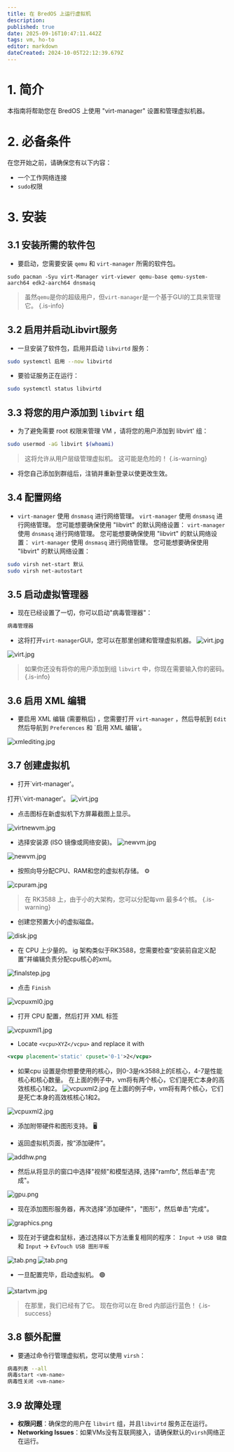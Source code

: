 ```yaml
---
title: 在 BredOS 上运行虚拟机
description:
published: true
date: 2025-09-16T10:47:11.442Z
tags: vm, ho-to
editor: markdown
dateCreated: 2024-10-05T22:12:39.679Z
---
```


# 1. 简介

本指南将帮助您在 BredOS 上使用 "virt-manager" 设置和管理虚拟机器。

# 2. 必备条件

在您开始之前，请确保您有以下内容：

- 一个工作网络连接
- `sudo`权限

# 3. 安装

## 3.1 安装所需的软件包

- 要启动，您需要安装 `qemu` 和 `virt-manager` 所需的软件包。

```
sudo pacman -Syu virt-Manager virt-viewer qemu-base qemu-system-aarch64 edk2-aarch64 dnsmasq 
```

> 虽然`qemu`是你的超级用户，但`virt-manager`是一个基于GUI的工具来管理它。
> {.is-info}

## 3.2 启用并启动Libvirt服务

- 一旦安装了软件包，启用并启动 `libvirtd` 服务：

```bash
sudo systemctl 启用 --now libvirtd
```

- 要验证服务正在运行：

```bash
sudo systemctl status libvirtd
```

## 3.3 将您的用户添加到 `libvirt` 组

- 为了避免需要 root 权限来管理 VM ，请将您的用户添加到 libvirt' 组：

```bash
sudo usermod -aG libvirt $(whoami)
```

> 这将允许从用户层级管理虚拟机。 这可能是危险的！
> {.is-warning}

- 将您自己添加到群组后，注销并重新登录以使更改生效。

## 3.4 配置网络

- `virt-manager` 使用 `dnsmasq` 进行网络管理。 `virt-manager` 使用 `dnsmasq` 进行网络管理。 您可能想要确保使用 "libvirt" 的默认网络设置： `virt-manager` 使用 `dnsmasq` 进行网络管理。 您可能想要确保使用 "libvirt" 的默认网络设置： `virt-manager` 使用 `dnsmasq` 进行网络管理。 您可能想要确保使用 "libvirt" 的默认网络设置：

```bash
sudo virsh net-start 默认
sudo virsh net-autostart
```

## 3.5 启动虚拟管理器

- 现在已经设置了一切，你可以启动"病毒管理器"：

```bash
病毒管理器
```

- 这将打开`virt-manager`GUI，您可以在那里创建和管理虚拟机器。
  ![virt.jpg](/vms/virt.jpg)

![virt.jpg](/vms/virt.jpg)

> 如果你还没有将你的用户添加到组 `libvirt` 中，你现在需要输入你的密码。
> {.is-info}

## 3.6 启用 XML 编辑

- 要启用 XML 编辑 (需要稍后) ，您需要打开 `virt-manager` ，然后导航到 `Edit` 然后导航到 `Preferences` 和 \`启用 XML 编辑'。

![xmlediting.jpg](/vms/xmlediting.jpg)

## 3.7 创建虚拟机

- 打开\`virt-manager'。

打开\\`virt-manager'。
![virt.jpg](/vms/virt.jpg)

- 点击图标在新虚拟机下方屏幕截图上显示。

![virtnewvm.jpg](/vms/virtnewvm.jpg)

- 选择安装源 (ISO 镜像或网络安装)。
  ![newvm.jpg](/vms/newvm.jpg)

![newvm.jpg](/vms/newvm.jpg)

- 按照向导分配CPU、RAM和您的虚拟机存储。 ⚙️

![cpuram.jpg](/vms/cpuram.jpg)

> 在 RK3588 上，由于小的大架构，您可以分配每vm 最多4个核。
> {.is-warning}

- 创建您预置大小的虚拟磁盘。

![disk.jpg](/vms/disk.jpg)

- 在 CPU 上少量的。 ig 架构类似于RK3588，您需要检查“安装前自定义配置”并编辑负责分配cpu核心的xml。

![finalstep.jpg](/vms/finalstep.jpg)

- 点击 `Finish`

![vcpuxml0.jpg](/vms/vcpuxml0.jpg)

- 打开 CPU 配置，然后打开 XML 标签

![vcpuxml1.jpg](/vms/vcpuxml1.jpg)

- Locate `<vcpu>XYZ</vcpu>` and replace it with

```xml
<vcpu placement='static' cpuset='0-1'>2</vcpu>
```

- 如果cpu 设置是你想要使用的核心，则0-3是rk3588上的E核心，4-7是性能核心和核心数量。 在上面的例子中，vm将有两个核心，它们是死亡本身的高效核核心1和2。
  ![vcpuxml2.jpg](/vms/vcpuxml2.jpg) 在上面的例子中，vm将有两个核心，它们是死亡本身的高效核核心1和2。

![vcpuxml2.jpg](/vms/vcpuxml2.jpg)

- 添加附带硬件和图形支持。 🖥️

- 返回虚拟机页面，按“添加硬件”。

![addhw.png](/vms/addhw.png)

- 然后从将显示的窗口中选择"视频"和模型选择, 选择"ramfb", 然后单击"完成"。

![gpu.png](/vms/gpu.png)

- 现在添加图形服务器，再次选择"添加硬件"，"图形"，然后单击"完成"。

![graphics.png](/vms/graphics.png)

- 现在对于键盘和鼠标，通过选择以下方法重复相同的程序：
  `Input` -> `USB 键盘` 和 `Input` -> `EvTouch USB 图形平板`

![tab.png](/vms/kb.png)
![tab.png](/vms/tab.png)

- 一旦配置完毕，启动虚拟机。 🟢

![startvm.jpg](/vms/startvm.jpg)

> 在那里，我们已经有了它。 现在你可以在 Bred 内部运行蓝色！
> {.is-success}

## 3.8 额外配置

- 要通过命令行管理虚拟机，您可以使用 `virsh`：

```bash
病毒列表 --all
病毒start <vm-name>
病毒性关闭 <vm-name>
```

## 3.9 故障处理

- **权限问题**：确保您的用户在 `libvirt` 组，并且`libvirtd` 服务正在运行。
- **Networking Issues**：如果VMs没有互联网接入，请确保默认的`virsh`网络正在运行。

